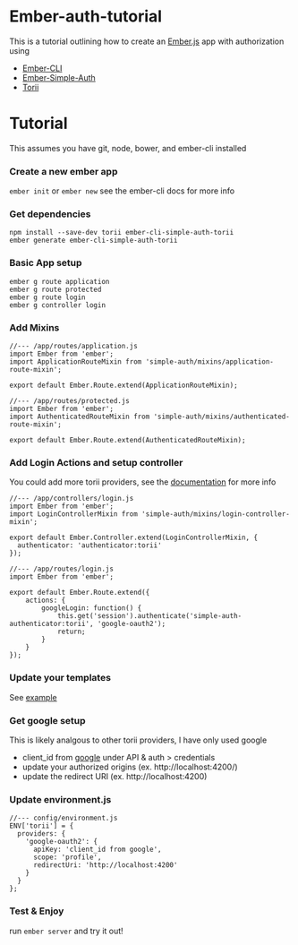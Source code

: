 # Ember-auth-tutorial

This is a tutorial outlining how to create an [Ember.js](http://emberjs.com) app with authorization using

- [Ember-CLI](http://www.ember-cli.com/)
- [Ember-Simple-Auth](https://github.com/simplabs/ember-simple-auth)
- [Torii](https://github.com/Vestorly/torii)


# Tutorial

This assumes you have git, node, bower, and ember-cli installed

### Create a new ember app

`ember init` or `ember new` see the ember-cli docs for more info



### Get dependencies

```
npm install --save-dev torii ember-cli-simple-auth-torii
ember generate ember-cli-simple-auth-torii
```



### Basic App setup

```
ember g route application
ember g route protected
ember g route login
ember g controller login
```



### Add Mixins

```
//--- /app/routes/application.js
import Ember from 'ember';
import ApplicationRouteMixin from 'simple-auth/mixins/application-route-mixin';

export default Ember.Route.extend(ApplicationRouteMixin);
```

```
//--- /app/routes/protected.js
import Ember from 'ember';
import AuthenticatedRouteMixin from 'simple-auth/mixins/authenticated-route-mixin';

export default Ember.Route.extend(AuthenticatedRouteMixin);
```



### Add Login Actions and setup controller

You could add more torii providers, see the [documentation](https://github.com/Vestorly/torii) for more info

```
//--- /app/controllers/login.js
import Ember from 'ember';
import LoginControllerMixin from 'simple-auth/mixins/login-controller-mixin';

export default Ember.Controller.extend(LoginControllerMixin, {
  authenticator: 'authenticator:torii'
});
```

```
//--- /app/routes/login.js
import Ember from 'ember';

export default Ember.Route.extend({
	actions: {
		googleLogin: function() {
			this.get('session').authenticate('simple-auth-authenticator:torii', 'google-oauth2');
			return;
		}
	}
});
```



### Update your templates

See [example](app/templates)



### Get google setup

This is likely analgous to other torii providers, I have only used google
- client_id from [google](https://console.developers.google.com/project) under API & auth > credentials
- update your authorized origins (ex. http://localhost:4200/)
- update the redirect URI (ex. http://localhost:4200)



### Update environment.js

```
//--- config/environment.js
ENV['torii'] = {
  providers: {
    'google-oauth2': {
      apiKey: 'client_id from google',
      scope: 'profile',
      redirectUri: 'http://localhost:4200'
    }
  }
};
```



### Test & Enjoy
run `ember server` and try it out!